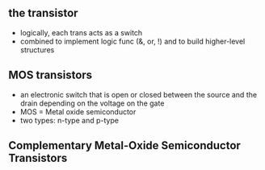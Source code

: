 ## the transistor
- logically, each trans acts as a switch
- combined to implement logic func (&, or, !) and to build higher-level structures


## MOS transistors
- an electronic switch that is open or closed between the source and the drain depending on the voltage on the gate
- MOS = Metal oxide semiconductor
 - two types: n-type and p-type


## Complementary Metal-Oxide Semiconductor Transistors

